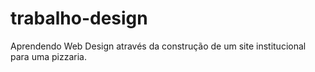 # trabalho-design
<p>Aprendendo Web Design através da construção de um site institucional para uma pizzaria.</p>
